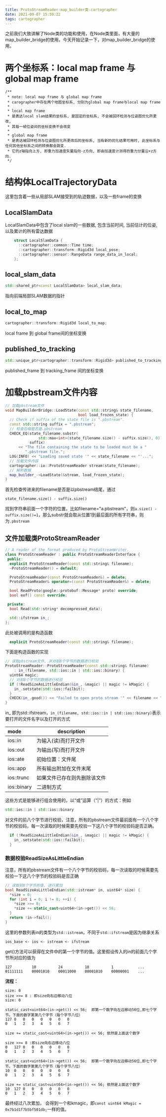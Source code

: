 ```yaml
---
title: ProtoStreamReader-map_builder类-cartographer
date: 2021-09-07 15:59:22
tags: cartographer
---
```


之前我们大致讲解了Node类的功能和使用，在Node类里面，有大量的map_builder_bridge的使用，今天开始记录一下，对map_builder_bridge的使用。

# 两个坐标系：local map frame 与 global map frame

```
/**
 * note: local map frame 与 global map frame
 * carographer中存在两个地图坐标系, 分别为global map frame与local map frame
 * 
 * local map frame
 * 是表达local slam结果的坐标系, 是固定的坐标系, 不会被回环检测与位姿图优化所更改, 
 * 其每一帧位姿间的坐标变换不会改变
 * 
 * global map frame
 * 是表达被回环检测与位姿图优化所更改后的坐标系, 当有新的优化结果可用时, 此坐标系与任何其他坐标系之间的转换都会跳变.
 * 它的z轴指向上方, 即重力加速度矢量指向-z方向, 即由加速度计测得的重力分量沿+z方向.
 */
```

# 结构体LocalTrajectoryData

这里包含着一些从局部SLAM接受到的轨迹数据，以及一些frame的变换

## LocalSlamData

LocalSlamData中包含了local slam的一些数据, 包含当前时间, 当前估计的位姿, 以及累计的所有雷达数据

```c++
    struct LocalSlamData {
      ::cartographer::common::Time time;
      ::cartographer::transform::Rigid3d local_pose;
      ::cartographer::sensor::RangeData range_data_in_local;
    };
```

## local_slam_data

```c++
std::shared_ptr<const LocalSlamData> local_slam_data;
```

指向前端局部SLAM数据的指针

## local_to_map

```c++
cartographer::transform::Rigid3d local_to_map;
```

local frame 到 global frame间的坐标变换

## published_to_tracking

```c++
std::unique_ptr<cartographer::transform::Rigid3d> published_to_tracking;
```

published_frame 到 tracking_frame 间的坐标变换

# 加载pbstream文件内容

```c++
// 加载pbstream文件
void MapBuilderBridge::LoadState(const std::string& state_filename,
                                 bool load_frozen_state) {
  // Check if suffix of the state file is ".pbstream".
  const std::string suffix = ".pbstream";
  // 检查后缀是否是.pbstream
  CHECK_EQ(state_filename.substr(
               std::max<int>(state_filename.size() - suffix.size(), 0)),
           suffix)
      << "The file containing the state to be loaded must be a "
         ".pbstream file.";
  LOG(INFO) << "Loading saved state '" << state_filename << "'...";
  // 加载文件内容
  cartographer::io::ProtoStreamReader stream(state_filename);
  // 解析数据
  map_builder_->LoadState(&stream, load_frozen_state);
}
```

首先检查传进来的filename是否是以pbstream结尾，通过

```
state_filename.size() - suffix.size()
```

找到字符串前面一个字符的位置，比如filename="a.pbstream"，则`a.size() - suffix.size()=1`，那么substr就会取从位置1到最后面的所有字符串，则为`.pbstream`

## 文件加载类ProtoStreamReader

```c++
// A reader of the format produced by ProtoStreamWriter.
class ProtoStreamReader : public ProtoStreamReaderInterface {
 public:
  explicit ProtoStreamReader(const std::string& filename);
  ~ProtoStreamReader() = default;

  ProtoStreamReader(const ProtoStreamReader&) = delete;
  ProtoStreamReader& operator=(const ProtoStreamReader&) = delete;

  bool ReadProto(google::protobuf::Message* proto) override;
  bool eof() const override;

 private:
  bool Read(std::string* decompressed_data);

  std::ifstream in_;
};
```

此处被调用的是构造函数

```c++
  explicit ProtoStreamReader(const std::string& filename);
```

下面是构造函数的实现

```c++
// 读取pbstream文件, 并对前8个字节的数据进行校验
ProtoStreamReader::ProtoStreamReader(const std::string& filename)
    : in_(filename, std::ios::in | std::ios::binary) {
  uint64 magic;
  // 对前8个字节的数据进行校验
  if (!ReadSizeAsLittleEndian(&in_, &magic) || magic != kMagic) {
    in_.setstate(std::ios::failbit);
  }
  CHECK(in_.good()) << "Failed to open proto stream '" << filename << "'.";
}
```

in_ 即为std::ifstream，`in_(filename, std::ios::in | std::ios::binary)`表示要打开的文件名字以及打开的方式

| mode        | description                  |
| :---------- | ---------------------------- |
| ios::in     | 为输入(读)而打开文件         |
| ios::out    | 为输出(写)而打开文件         |
| ios::ate    | 初始位置：文件尾             |
| ios::app    | 所有输出附加在文件末尾       |
| ios::trunc  | 如果文件已存在则先删除该文件 |
| ios::binary | 二进制方式                   |

这些方式是能够进行组合使用的，以“或”运算（“|”）的方式：例如

```cpp
std::ios::in | std::ios::binary
```

对文件的前八个字节进行校验，注意，所有的pbstream文件最前面有一个八个字节的校验码，每一次读取的时候需要先校验一下这八个字节的校验码是否正确。

```	c++
  if (!ReadSizeAsLittleEndian(&in_, &magic) || magic != kMagic) {
    in_.setstate(std::ios::failbit);
  }
```



### 数据校验ReadSizeAsLittleEndian

注意，所有的pbstream文件有一个八个字节的校验码，每一次读取的时候需要先校验一下这八个字节的校验码是否正确

```c++
// 读取前8个字节的值, 进行累加
bool ReadSizeAsLittleEndian(std::istream* in, uint64* size) {
  *size = 0;
  for (int i = 0; i != 8; ++i) {
    *size >>= 8;
    *size += static_cast<uint64>(in->get()) << 56;
  }
  return !in->fail();
}
```

这里的参数列表in的类型为`std::istream`，不同于`std::ifstream`是因为继承关系

```
ios_base <- ios <- istream <- ifstream
```

get()方法可以获得在文件中的第一个字节的值。这里假设传入的in的前面几个字节所对应的值为

```
127 		10			24 			10   		1 			...
01111111	00001010	00011000	00001010	00000001	...
```



**流程：**

``` 
size: 0
size >>= 8 : 即size向右边移动八位
size: 0

static_cast<uint64>(in->get()) << 56;  即第一个数字向左边移动56位,即七个字节。下面的数字第第几个字节（每个字节八位）
127 0	0	0	0	0	0	0
0	1	2	3	4	5	6	7

size += static_cast<uint64>(in->get()) << 56; 依然是上面这个数字

size >>= 8 :即size向右边移动八位
0	127 0	0	0	0	0	0
0	1	2	3	4	5	6	7

static_cast<uint64>(in->get()) << 56;  即第一个数字向左边移动56位,即七个字节。下面的数字第第几个字节（每个字节八位）
10	0	0	0	0	0	0	0
0	1	2	3	4	5	6	7

size += static_cast<uint64>(in->get()) << 56; 依然是上面这个数字
10	127 0	0	0	0	0	0
0	1	2	3	4	5	6	7
```

最终经过八次累加， 会得到一个和kmagic，即`const uint64 kMagic = 0x7b1d1f7b5bf501db;`一样的值。

